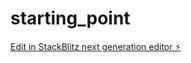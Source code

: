 # starting_point

[Edit in StackBlitz next generation editor ⚡️](https://stackblitz.com/~/github.com/sn0wcat/starting_point)